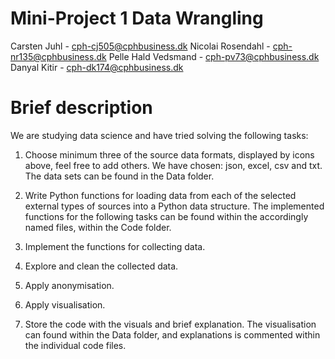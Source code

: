 # Mini-Project 1 Data Wrangling

Carsten Juhl - cph-cj505@cphbusiness.dk
Nicolai Rosendahl - cph-nr135@cphbusiness.dk
Pelle Hald Vedsmand - cph-pv73@cphbusiness.dk
Danyal Kitir - cph-dk174@cphbusiness.dk

# Brief description

We are studying data science and have tried solving the following tasks:
1. Choose minimum three of the source data formats, displayed by icons above, feel free to add others.
    We have chosen: json, excel, csv and txt. The data sets can be found in the Data folder. 

2. Write Python functions for loading data from each of the selected external types of sources into a Python data structure.
    The implemented functions for the following tasks can be found within the accordingly named files, within the Code folder.

3. Implement the functions for collecting data.

4. Explore and clean the collected data.

5. Apply anonymisation.

6. Apply visualisation. 

7. Store the code with the visuals and brief explanation. 
    The visualisation can found within the Data folder, and explanations is commented within the individual code files. 